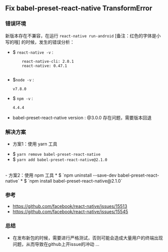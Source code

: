 Fix babel-preset-react-native TransformError
---

### __错误环境__

新版本存在不兼容，在运行  `react-native run-android` [备注：红色的字体是小写的哦] 的时候，发生的错误分析：

- $ `react-native -v` :
    ```
        react-native-cli: 2.0.1
        react-native: 0.47.1
            
    ```

- $`node -v` : 
    ```
    v7.8.0
    ```

- $ `npm -v` :
    ```
    4.4.4
    ```

- babel-preset-react-native version : @3.0.0  存在问题，需要版本回退


### __解决方案__

- 方案1：使用 yarn 工具
 * $ `yarn remove babel-preset-react-native`
 * $ `yarn add babel-preset-react-native@2.1.0`
<br>
-  方案2：使用 npm 工具
 * $ `npm uninstall --save-dev babel-preset-react-native`
 * $ `npm install babel-preset-react-native@2.1.0`

###  __参考__

- https://github.com/facebook/react-native/issues/15513
- https://github.com/facebook/react-native/issues/15545

### __总结__

- 在发布新包的时候，需要进行严格测试，否则可能会造成大量用户的终端出现问题，从而导致在github上开issue的冲动 ...
